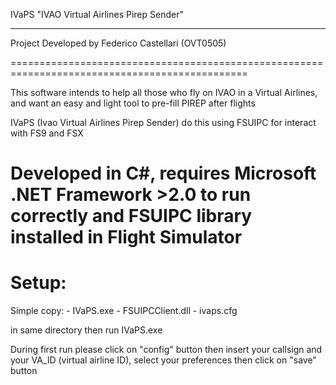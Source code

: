IVaPS    "IVAO Virtual Airlines Pirep Sender"

------------------------------------------------------------------------------------------------

Project Developed by Federico Castellari (OVT0505)

===============================================================================================

This software intends to help all those who fly on IVAO in a Virtual Airlines, and want an easy 
and light tool to pre-fill PIREP after flights

IVaPS (Ivao Virtual Airlines Pirep Sender) do this using FSUIPC for interact with FS9 and FSX

Developed in C#, requires Microsoft .NET Framework >2.0 to run correctly and FSUIPC library 
installed in Flight Simulator
===============================================================================================



Setup:
======

Simple copy:
	- IVaPS.exe
	- FSUIPCClient.dll
	- ivaps.cfg

in same directory then run IVaPS.exe

During first run please click on "config" button then insert your callsign and your VA_ID (virtual airline ID),
select your preferences then click on "save" button

